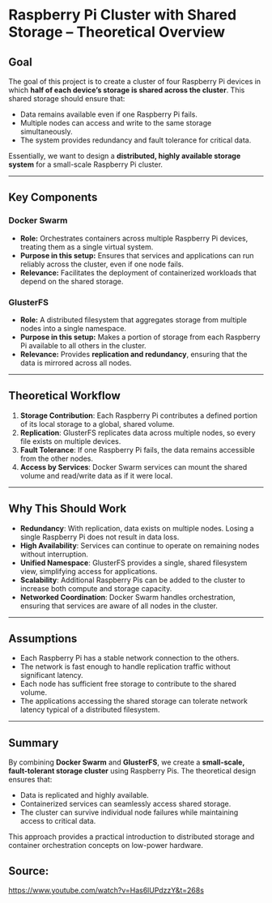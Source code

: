 # Raspberry Pi Cluster with Shared Storage – Theoretical Overview

## Goal

The goal of this project is to create a cluster of four Raspberry Pi devices in which **half of each device’s storage is shared across the cluster**. This shared storage should ensure that:

- Data remains available even if one Raspberry Pi fails.
- Multiple nodes can access and write to the same storage simultaneously.
- The system provides redundancy and fault tolerance for critical data.

Essentially, we want to design a **distributed, highly available storage system** for a small-scale Raspberry Pi cluster.

---

## Key Components

### Docker Swarm

- **Role:** Orchestrates containers across multiple Raspberry Pi devices, treating them as a single virtual system.
- **Purpose in this setup:** Ensures that services and applications can run reliably across the cluster, even if one node fails.
- **Relevance:** Facilitates the deployment of containerized workloads that depend on the shared storage.

### GlusterFS

- **Role:** A distributed filesystem that aggregates storage from multiple nodes into a single namespace.
- **Purpose in this setup:** Makes a portion of storage from each Raspberry Pi available to all others in the cluster.
- **Relevance:** Provides **replication and redundancy**, ensuring that the data is mirrored across all nodes.

---

## Theoretical Workflow

1. **Storage Contribution**: Each Raspberry Pi contributes a defined portion of its local storage to a global, shared volume.
2. **Replication**: GlusterFS replicates data across multiple nodes, so every file exists on multiple devices.  
3. **Fault Tolerance**: If one Raspberry Pi fails, the data remains accessible from the other nodes.
4. **Access by Services**: Docker Swarm services can mount the shared volume and read/write data as if it were local.

---

## Why This Should Work

- **Redundancy**: With replication, data exists on multiple nodes. Losing a single Raspberry Pi does not result in data loss.
- **High Availability**: Services can continue to operate on remaining nodes without interruption.
- **Unified Namespace**: GlusterFS provides a single, shared filesystem view, simplifying access for applications.
- **Scalability**: Additional Raspberry Pis can be added to the cluster to increase both compute and storage capacity.
- **Networked Coordination**: Docker Swarm handles orchestration, ensuring that services are aware of all nodes in the cluster.

---

## Assumptions

- Each Raspberry Pi has a stable network connection to the others.
- The network is fast enough to handle replication traffic without significant latency.
- Each node has sufficient free storage to contribute to the shared volume.
- The applications accessing the shared storage can tolerate network latency typical of a distributed filesystem.

---

## Summary

By combining **Docker Swarm** and **GlusterFS**, we create a **small-scale, fault-tolerant storage cluster** using Raspberry Pis. The theoretical design ensures that:

- Data is replicated and highly available.
- Containerized services can seamlessly access shared storage.
- The cluster can survive individual node failures while maintaining access to critical data.

This approach provides a practical introduction to distributed storage and container orchestration concepts on low-power hardware.

## Source:

https://www.youtube.com/watch?v=Has6lUPdzzY&t=268s 


